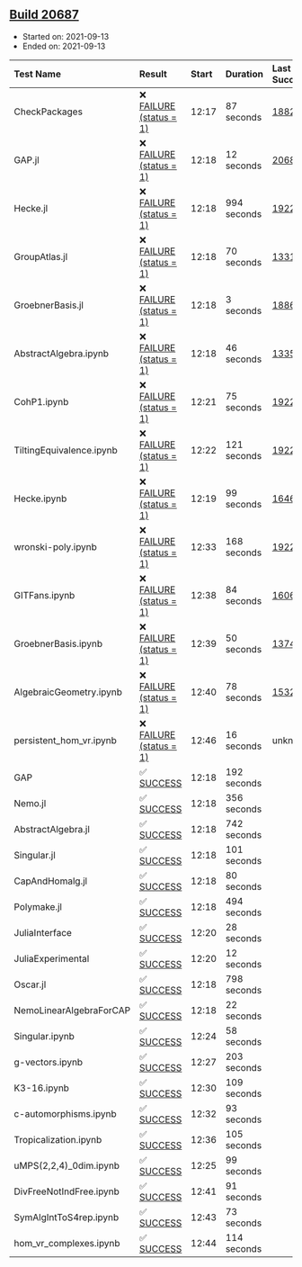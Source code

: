 ## [Build 20687](https://oscarci.mathematik.uni-kl.de/job/oscar/20687/)

* Started on: 2021-09-13
* Ended on: 2021-09-13

| Test Name    | Result | Start | Duration | Last Success | First Failure |
|:-------------|:-------|:------|:---------|:-------------|:--------------|
| CheckPackages | ❌ [FAILURE (status = 1)](https://oscarci.mathematik.uni-kl.de/job/oscar/20687/artifact/logs/build-20687/CheckPackages.log) | 12:17 | 87 seconds | [18822](https://oscarci.mathematik.uni-kl.de/job/oscar/18822/) | [18823](https://oscarci.mathematik.uni-kl.de/job/oscar/18823/) |
| GAP.jl | ❌ [FAILURE (status = 1)](https://oscarci.mathematik.uni-kl.de/job/oscar/20687/artifact/logs/build-20687/GAP.jl.log) | 12:18 | 12 seconds | [20686](https://oscarci.mathematik.uni-kl.de/job/oscar/20686/) | [20687](https://oscarci.mathematik.uni-kl.de/job/oscar/20687/) |
| Hecke.jl | ❌ [FAILURE (status = 1)](https://oscarci.mathematik.uni-kl.de/job/oscar/20687/artifact/logs/build-20687/Hecke.jl.log) | 12:18 | 994 seconds | [19222](https://oscarci.mathematik.uni-kl.de/job/oscar/19222/) | [20152](https://oscarci.mathematik.uni-kl.de/job/oscar/20152/) |
| GroupAtlas.jl | ❌ [FAILURE (status = 1)](https://oscarci.mathematik.uni-kl.de/job/oscar/20687/artifact/logs/build-20687/GroupAtlas.jl.log) | 12:18 | 70 seconds | [13311](https://oscarci.mathematik.uni-kl.de/job/oscar/13311/) | [13312](https://oscarci.mathematik.uni-kl.de/job/oscar/13312/) |
| GroebnerBasis.jl | ❌ [FAILURE (status = 1)](https://oscarci.mathematik.uni-kl.de/job/oscar/20687/artifact/logs/build-20687/GroebnerBasis.jl.log) | 12:18 | 3 seconds | [18864](https://oscarci.mathematik.uni-kl.de/job/oscar/18864/) | [18865](https://oscarci.mathematik.uni-kl.de/job/oscar/18865/) |
| AbstractAlgebra.ipynb | ❌ [FAILURE (status = 1)](https://oscarci.mathematik.uni-kl.de/job/oscar/20687/artifact/logs/build-20687/AbstractAlgebra.ipynb.log) | 12:18 | 46 seconds | [13355](https://oscarci.mathematik.uni-kl.de/job/oscar/13355/) | [13356](https://oscarci.mathematik.uni-kl.de/job/oscar/13356/) |
| CohP1.ipynb | ❌ [FAILURE (status = 1)](https://oscarci.mathematik.uni-kl.de/job/oscar/20687/artifact/logs/build-20687/CohP1.ipynb.log) | 12:21 | 75 seconds | [19222](https://oscarci.mathematik.uni-kl.de/job/oscar/19222/) | [20152](https://oscarci.mathematik.uni-kl.de/job/oscar/20152/) |
| TiltingEquivalence.ipynb | ❌ [FAILURE (status = 1)](https://oscarci.mathematik.uni-kl.de/job/oscar/20687/artifact/logs/build-20687/TiltingEquivalence.ipynb.log) | 12:22 | 121 seconds | [19222](https://oscarci.mathematik.uni-kl.de/job/oscar/19222/) | [20152](https://oscarci.mathematik.uni-kl.de/job/oscar/20152/) |
| Hecke.ipynb | ❌ [FAILURE (status = 1)](https://oscarci.mathematik.uni-kl.de/job/oscar/20687/artifact/logs/build-20687/Hecke.ipynb.log) | 12:19 | 99 seconds | [16463](https://oscarci.mathematik.uni-kl.de/job/oscar/16463/) | [16464](https://oscarci.mathematik.uni-kl.de/job/oscar/16464/) |
| wronski-poly.ipynb | ❌ [FAILURE (status = 1)](https://oscarci.mathematik.uni-kl.de/job/oscar/20687/artifact/logs/build-20687/wronski-poly.ipynb.log) | 12:33 | 168 seconds | [19222](https://oscarci.mathematik.uni-kl.de/job/oscar/19222/) | [20152](https://oscarci.mathematik.uni-kl.de/job/oscar/20152/) |
| GITFans.ipynb | ❌ [FAILURE (status = 1)](https://oscarci.mathematik.uni-kl.de/job/oscar/20687/artifact/logs/build-20687/GITFans.ipynb.log) | 12:38 | 84 seconds | [16068](https://oscarci.mathematik.uni-kl.de/job/oscar/16068/) | [16069](https://oscarci.mathematik.uni-kl.de/job/oscar/16069/) |
| GroebnerBasis.ipynb | ❌ [FAILURE (status = 1)](https://oscarci.mathematik.uni-kl.de/job/oscar/20687/artifact/logs/build-20687/GroebnerBasis.ipynb.log) | 12:39 | 50 seconds | [13748](https://oscarci.mathematik.uni-kl.de/job/oscar/13748/) | [13749](https://oscarci.mathematik.uni-kl.de/job/oscar/13749/) |
| AlgebraicGeometry.ipynb | ❌ [FAILURE (status = 1)](https://oscarci.mathematik.uni-kl.de/job/oscar/20687/artifact/logs/build-20687/AlgebraicGeometry.ipynb.log) | 12:40 | 78 seconds | [15322](https://oscarci.mathematik.uni-kl.de/job/oscar/15322/) | [15323](https://oscarci.mathematik.uni-kl.de/job/oscar/15323/) |
| persistent_hom_vr.ipynb | ❌ [FAILURE (status = 1)](https://oscarci.mathematik.uni-kl.de/job/oscar/20687/artifact/logs/build-20687/persistent_hom_vr.ipynb.log) | 12:46 | 16 seconds | unknown | unknown |
| GAP | ✅ [SUCCESS](https://oscarci.mathematik.uni-kl.de/job/oscar/20687/artifact/logs/build-20687/GAP.log) | 12:18 | 192 seconds |  |  |
| Nemo.jl | ✅ [SUCCESS](https://oscarci.mathematik.uni-kl.de/job/oscar/20687/artifact/logs/build-20687/Nemo.jl.log) | 12:18 | 356 seconds |  |  |
| AbstractAlgebra.jl | ✅ [SUCCESS](https://oscarci.mathematik.uni-kl.de/job/oscar/20687/artifact/logs/build-20687/AbstractAlgebra.jl.log) | 12:18 | 742 seconds |  |  |
| Singular.jl | ✅ [SUCCESS](https://oscarci.mathematik.uni-kl.de/job/oscar/20687/artifact/logs/build-20687/Singular.jl.log) | 12:18 | 101 seconds |  |  |
| CapAndHomalg.jl | ✅ [SUCCESS](https://oscarci.mathematik.uni-kl.de/job/oscar/20687/artifact/logs/build-20687/CapAndHomalg.jl.log) | 12:18 | 80 seconds |  |  |
| Polymake.jl | ✅ [SUCCESS](https://oscarci.mathematik.uni-kl.de/job/oscar/20687/artifact/logs/build-20687/Polymake.jl.log) | 12:18 | 494 seconds |  |  |
| JuliaInterface | ✅ [SUCCESS](https://oscarci.mathematik.uni-kl.de/job/oscar/20687/artifact/logs/build-20687/JuliaInterface.log) | 12:20 | 28 seconds |  |  |
| JuliaExperimental | ✅ [SUCCESS](https://oscarci.mathematik.uni-kl.de/job/oscar/20687/artifact/logs/build-20687/JuliaExperimental.log) | 12:20 | 12 seconds |  |  |
| Oscar.jl | ✅ [SUCCESS](https://oscarci.mathematik.uni-kl.de/job/oscar/20687/artifact/logs/build-20687/Oscar.jl.log) | 12:18 | 798 seconds |  |  |
| NemoLinearAlgebraForCAP | ✅ [SUCCESS](https://oscarci.mathematik.uni-kl.de/job/oscar/20687/artifact/logs/build-20687/NemoLinearAlgebraForCAP.log) | 12:18 | 22 seconds |  |  |
| Singular.ipynb | ✅ [SUCCESS](https://oscarci.mathematik.uni-kl.de/job/oscar/20687/artifact/logs/build-20687/Singular.ipynb.log) | 12:24 | 58 seconds |  |  |
| g-vectors.ipynb | ✅ [SUCCESS](https://oscarci.mathematik.uni-kl.de/job/oscar/20687/artifact/logs/build-20687/g-vectors.ipynb.log) | 12:27 | 203 seconds |  |  |
| K3-16.ipynb | ✅ [SUCCESS](https://oscarci.mathematik.uni-kl.de/job/oscar/20687/artifact/logs/build-20687/K3-16.ipynb.log) | 12:30 | 109 seconds |  |  |
| c-automorphisms.ipynb | ✅ [SUCCESS](https://oscarci.mathematik.uni-kl.de/job/oscar/20687/artifact/logs/build-20687/c-automorphisms.ipynb.log) | 12:32 | 93 seconds |  |  |
| Tropicalization.ipynb | ✅ [SUCCESS](https://oscarci.mathematik.uni-kl.de/job/oscar/20687/artifact/logs/build-20687/Tropicalization.ipynb.log) | 12:36 | 105 seconds |  |  |
| uMPS(2,2,4)_0dim.ipynb | ✅ [SUCCESS](https://oscarci.mathematik.uni-kl.de/job/oscar/20687/artifact/logs/build-20687/uMPS-2-2-4-_0dim.ipynb.log) | 12:25 | 99 seconds |  |  |
| DivFreeNotIndFree.ipynb | ✅ [SUCCESS](https://oscarci.mathematik.uni-kl.de/job/oscar/20687/artifact/logs/build-20687/DivFreeNotIndFree.ipynb.log) | 12:41 | 91 seconds |  |  |
| SymAlgIntToS4rep.ipynb | ✅ [SUCCESS](https://oscarci.mathematik.uni-kl.de/job/oscar/20687/artifact/logs/build-20687/SymAlgIntToS4rep.ipynb.log) | 12:43 | 73 seconds |  |  |
| hom_vr_complexes.ipynb | ✅ [SUCCESS](https://oscarci.mathematik.uni-kl.de/job/oscar/20687/artifact/logs/build-20687/hom_vr_complexes.ipynb.log) | 12:44 | 114 seconds |  |  |
